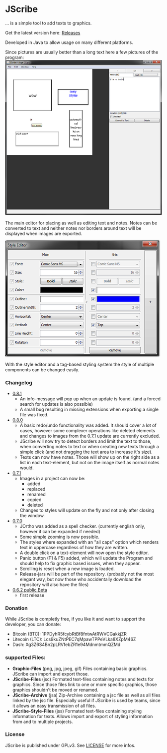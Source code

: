 # JScribe
... is a simple tool to add texts to graphics.

Get the latest version here: [Releases](https://github.com/friendlyOverlordDev/JScribe/releases)

Developed in Java to allow usage on many different platforms.

Since pictures are usually better than a long text here a few pictures of the program:
![main window](https://raw.githubusercontent.com/friendlyOverlordDev/JScribe/master/screenshot/mainWindow.png)

The main editor for placing as well as editing text and notes.
Notes can be converted to text and neither notes nor borders around text will be displayed when images are exported.

![the style editor](https://raw.githubusercontent.com/friendlyOverlordDev/JScribe/master/screenshot/styleEditor.png)

With the style editor and a tag-based styling system the style of multiple components can be changed easily.


### Changelog
* [0.8.1](https://github.com/friendlyOverlordDev/JScribe/releases/download/0.8.1/JScribe-0.8.1.zip "Download")
	* An info-message will pop up when an update is found. (and a forced search for updates is also possible)
	* A small bug resulting in missing extensions when exporting a single file was fixed.
* [0.8.0](https://github.com/friendlyOverlordDev/JScribe/releases/download/0.8.0/JScribe-0.8.0.zip "Download")
	* A basic redo/undo functionality was added.
	It should cover a lot of cases, however some complexer operations like deleted elements and changes to images from the 0.7.1 update are currently excluded.
	* JScribe will now try to detect borders and limit the text to those, when converting notes to text or when creating new texts through a simple click (and not dragging the text area to increase it's size).
	* Texts can now have notes. Those will show up on the right side as a list in each text-element, but not on the image itself as normal notes would.
* [0.7.1](https://github.com/friendlyOverlordDev/JScribe/releases/download/0.7.1/JScribe-0.7.1.zip "Download")
	* Images in a project can now be:
		- added
		- replaced
		- renamed
		- copied
		- deleted
	* Changes to styles will update on the fly and not only after closing the window.
* [0.7.0](https://github.com/friendlyOverlordDev/JScribe/releases/download/0.7.0/JScribe-0.7.0.zip "Download")
	* JOrtho was added as a spell checker. (currently english only, however it can be expanded if needed)
	* Some simple zooming is now possible.
	* The styles where expanded with an "all caps" option which renders text in uppercase regardless of how they are written.
	* A double click on a text-element will now open the style editor.
	* Panic button (F1 & F5) added, which will update the Program and should help to fix graphic based issues, when they appear.
	* Scrolling is reset when a new image is loaded.
	* Release-jars will be part of the repository.
	(probably not the most elegant way, but now those who accidentally download the repository will also have the files)
* [0.6.2 public Beta](https://github.com/friendlyOverlordDev/JScribe/releases/download/0.6.2/JScribe.zip "Download")
	* first release


### Donation
While JScribe is completly free, if you like it and want to support the developer, you can donate:
* Bitcoin (BTC): 1PPDyhR5fcybRtBf8fntwAtRWVCGakkjZR
* Litecoin (LTC): Lcs9kuZNtPEC7qMpawTPPeVLka8XZpM46Z
* Dash: Xg3Z6S4Bn2pLRVfebZR1e94MdnmtmmQZMd


### supported Files:
* __Graphic-Files__ (png, jpg, jpeg, gif)
Files containing basic graphics. JScribe can import and export those.
* __JScribe-Files__ (jsc)
Formated text-files containing notes and texts for graphics.
Since those files link to one or more specific graphics, those graphics shouldn't be moved or renamed.
* __JScribe-Archive__ (jsa)
Zip-Archive containing a jsc file as well as all files linked by the jsc file.
Especially useful if JScribe is used by teams, since it allows an easy transmission of all files.
* __JScribe-Style-Files__ (jss)
Formated text-files containing styling information for texts.
Allows import and export of styling information from and to multiple projects.




### License
JScribe is published under GPLv3.
See [LICENSE](LICENSE) for more infos.


